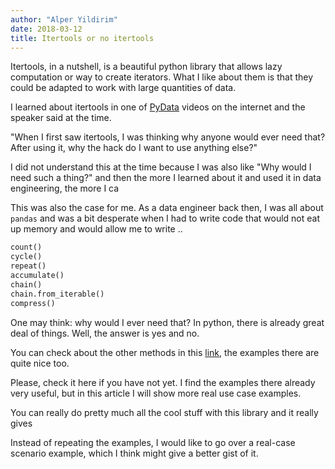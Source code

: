 ```yaml
---
author: "Alper Yildirim"
date: 2018-03-12
title: Itertools or no itertools
---
```


Itertools, in a nutshell, is a beautiful python library that allows lazy computation or way to create iterators. What I like about them is that they could be adapted to work with large quantities of data.

I learned about itertools in one of [PyData] videos on the internet and the speaker said at the time. 

"When I first saw itertools, I was thinking why anyone would ever need that? After using it, why the hack do I want to use anything else?"

I did not understand this at the time because I was also like "Why would I need such a thing?" and then the more I learned about it and used it in data engineering, the more I ca

This was also the case for me. As a data engineer back then, I was all about `pandas` and was a bit desperate when I had to write code that would not eat up memory
and would allow me to write .. 

```python
count()
cycle()
repeat()
accumulate()
chain()
chain.from_iterable()
compress()
```

One may think: why would I ever need that? In python, there is already great deal of things.
Well, the answer is yes and no. 

You can check about the other methods in this [link], the examples there are quite nice too.

Please, check it here if you have not yet. I find the examples there already very useful, but in this article 
I will show more real use case examples.

You can really do pretty much all the cool stuff with this library and it really gives 

Instead of repeating the examples, I would like to go over a real-case scenario example, which I think might give a better
gist of it.


[PyData]: https://www.youtube.com/watch?v=ThS4juptJjQ
[link]: https://docs.python.org/3/library/itertools.html 
 








